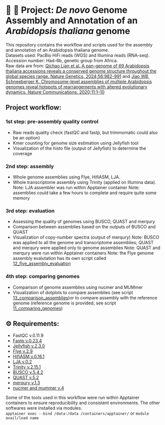 # :seedling: :dna:  __Project: _De novo_ Genome Assembly and Annotation of an _Arabidopsis thaliana_ genome__

This repository contains the workflow and scripts used for the assembly and annotation of an Arabidopsis thaliana genome.\
Datasets used: PacBio HiFi reads (WGS) and Illumina reads (RNA-seq). Accession number: Had-6b, genetic group from Africa. \
Raw data are from: [Qichao Lian et al. A pan-genome of 69 Arabidopsis thaliana accessions reveals a conserved genome structure throughout the global species range. Nature Genetics. 2024;56:982-991](https://www.nature.com/articles/s41588-024-01715-9) and [Jiao WB, Schneeberger K. Chromosome-level assemblies of multiple Arabidopsis genomes reveal hotspots of rearrangements with altered evolutionary dynamics. Nature Communications. 2020;11:1–10](http://dx.doi.org/10.1038/s41467-020-14779-y)

## Project workflow:

### __1st step:__ pre-assembly quality control 
- Raw reads quality check (fastQC and fastp, but trimmomatic could also be an option)
- Kmer counting for genome size estimation using Jellyfish tool
- Visualization of the histo file (output of Jellyfish) to determine the coverage

### __2nd step:__ assembly
- Whole genome assemblies using Flye, HifiASM, LJA. 
- Whole transcriptome assembly using Trinity (applied on Illumina data).
Note: LJA assembler was run within Apptainer container
Note: assemblies could take a few hours to complete and require quite some memory

### __3rd step:__ evaluation
- Assessing the quality of genomes using BUSCO, QUAST and merqury
- Comparison between assemblies based on the outputs of BUSCO and QUAST
- Visualization of copy-number spectra (output of merqury)
Note: BUSCO was applied to all the genome and transcriptome assemblies; QUAST and merqury were applied only to genome assemblies
Note: QUAST and merqury were run within Apptainer containers
Note: the Flye genome assembly evalutation has its own script called [12_flye_assembly_evaluation](https://github.com/mathilde733/Assembly_Annotation_Course/blob/main/scripts/12_flye_assembly_evaluation)

### __4th step:__ comparing genomes
- Comparison of genome assemblies using nucmer and MUMmer
- Visualization of dotplots to compare assemblies (see script [13_comparison_assemblies](https://github.com/mathilde733/Assembly_Annotation_Course/blob/main/scripts/13_comparison_assemblies))or to compare assembly with the reference genome (reference genome is provided; see script [11_comparing_genomes](https://github.com/mathilde733/Assembly_Annotation_Course/blob/main/scripts/11_comparing_genomes))

## ⚙️ Requirements:
- FastQC v.0.11.9 
- [Fastp v.0.23.4](https://github.com/OpenGene/fastp)
- [Jellyfish v.2.3.0](http://genomescope.org/genomescope2.0/)
- [Flye v.2.9](https://github.com/mikolmogorov/Flye/blob/flye/docs/USAGE.md) 
- [HifiASM v.0.16.1](https://github.com/chhylp123/hifiasm)
- [LJA v.0.2](https://github.com/AntonBankevich/LJA/blob/main/docs/lja_manual.md)
- [Trinity v.2.15.1](https://github.com/trinityrnaseq/trinityrnaseq/wiki)
- [BUSCO v.5.4.2](https://busco.ezlab.org)
- [QUAST v.5.2](https://quast.sourceforge.net/)
- [merqury v.1.3](https://github.com/marbl/merqury)
- [nucmer and mummer v.4](https://mummer4.github.io/manual/manual.html)
  
Some of the tools used in this workflow were run within Apptainer containers to ensure reproducibility and consistent environments. The other softwares were installed via modules. \
`apptainer exec --bind /data:/data /containers/apptainer/` 
or 
`module avail/load name`





